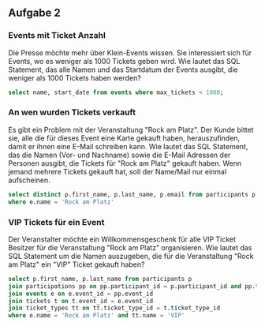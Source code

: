 ## Aufgabe 2

### Events mit Ticket Anzahl
Die Presse möchte mehr über Klein-Events wissen. Sie interessiert sich für Events, wo es weniger als 1000 Tickets geben wird.
Wie lautet das SQL Statement, das alle Namen und das Startdatum der Events ausgibt, die weniger als 1000 Tickets haben werden?

``` sql
select name, start_date from events where max_tickets < 1000;
```

### An wen wurden Tickets verkauft
Es gibt ein Problem mit der Veranstaltung "Rock am Platz". Der Kunde bittet sie, alle die für dieses Event eine Karte gekauft haben, herauszufinden, damit er ihnen eine E-Mail schreiben kann.
Wie lautet das SQL Statement, das die Namen (Vor- und Nachname) sowie die E-Mail Adressen der Personen ausgibt, die Tickets für "Rock am Platz" gekauft haben.
Wenn jemand mehrere Tickets gekauft hat, soll der Name/Mail nur einmal aufscheinen.

``` sql
select distinct p.first_name, p.last_name, p.email from participants p join participations pp on pp.participant_id = p.participant_id join events e on e.event_id = pp.event_id 
where e.name = 'Rock am Platz'
```

### VIP Tickets für ein Event
Der Veranstalter möchte ein Willkommensgeschenk für alle VIP Ticket Besitzer für die Veranstaltung "Rock am Platz" organisieren.
Wie lautet das SQL Statement um die Namen auszugeben, die für die Veranstaltung "Rock am Platz" ein "VIP" Ticket gekauft haben?

``` sql
select p.first_name, p.last_name from participants p 
join participations pp on pp.participant_id = p.participant_id and pp.ticket_id = t.ticket_id
join events e on e.event_id = pp.event_id 
join tickets t on t.event_id = e.event_id
join ticket_types tt on tt.ticket_type_id = t.ticket_type_id
where e.name = 'Rock am Platz' and tt.name = 'VIP'